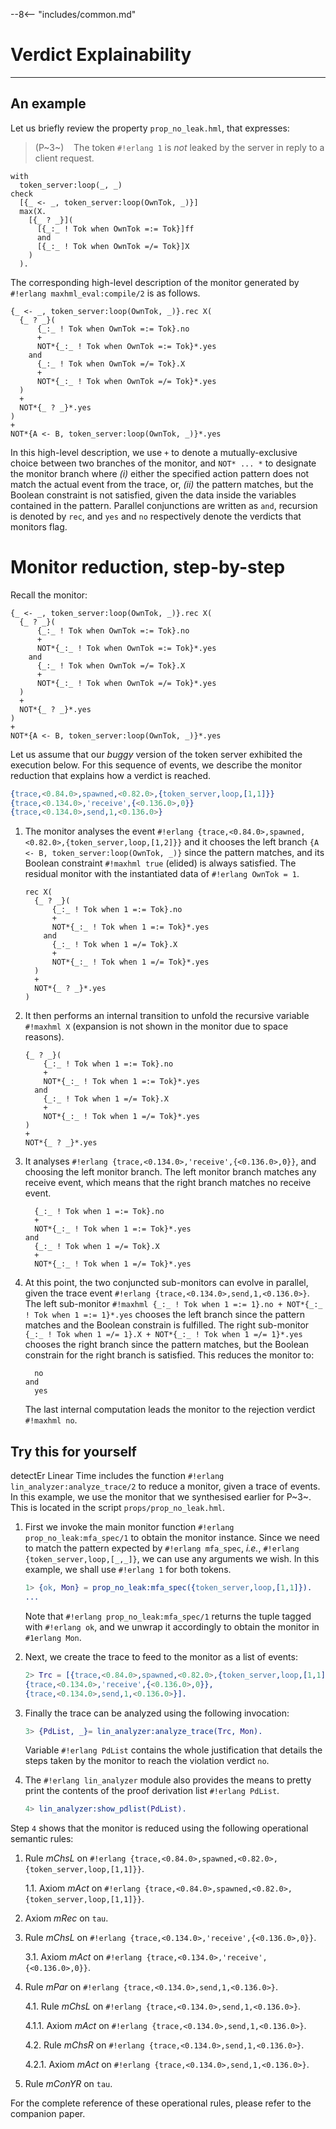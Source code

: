 
--8<-- "includes/common.md"

# Verdict Explainability
---

## An example

Let us briefly review the property `prop_no_leak.hml`, that expresses:

> (P~3~)&nbsp;&nbsp;&nbsp;&nbsp;The token `#!erlang 1` is *not* leaked by the server in reply to a client request.

```maxhml linenums="1"
with
  token_server:loop(_, _)
check
  [{_ <- _, token_server:loop(OwnTok, _)}]
  max(X.
    [{_ ? _}](
      [{_:_ ! Tok when OwnTok =:= Tok}]ff
      and
      [{_:_ ! Tok when OwnTok =/= Tok}]X
    )
  ).
```

The corresponding high-level description of the monitor generated by `#!erlang maxhml_eval:compile/2` is as follows.

```maxhml linenums="1"
{_ <- _, token_server:loop(OwnTok, _)}.rec X(
  {_ ? _}(
      {_:_ ! Tok when OwnTok =:= Tok}.no
      +
      NOT*{_:_ ! Tok when OwnTok =:= Tok}*.yes
    and
      {_:_ ! Tok when OwnTok =/= Tok}.X
      +
      NOT*{_:_ ! Tok when OwnTok =/= Tok}*.yes
  )
  +
  NOT*{_ ? _}*.yes
)
+
NOT*{A <- B, token_server:loop(OwnTok, _)}*.yes
```

In this high-level description, we use `+` to denote a mutually-exclusive choice between two branches of the monitor, and `NOT* ... *` to designate the monitor branch where *(i)* either the specified action pattern does not match the actual event from the trace, or, *(ii)* the pattern matches, but the Boolean constraint is not satisfied, given the data inside the variables contained in the pattern.
Parallel conjunctions are written as `and`, recursion is denoted by `rec`, and `yes` and `no` respectively denote the verdicts that monitors flag.


# Monitor reduction, step-by-step

Recall the monitor:

```maxhml linenums="1"
{_ <- _, token_server:loop(OwnTok, _)}.rec X(
  {_ ? _}(
      {_:_ ! Tok when OwnTok =:= Tok}.no
      +
      NOT*{_:_ ! Tok when OwnTok =:= Tok}*.yes
    and
      {_:_ ! Tok when OwnTok =/= Tok}.X
      +
      NOT*{_:_ ! Tok when OwnTok =/= Tok}*.yes
  )
  +
  NOT*{_ ? _}*.yes
)
+
NOT*{A <- B, token_server:loop(OwnTok, _)}*.yes
```

Let us assume that our *buggy* version of the token server exhibited the execution below. 
For this sequence of events, we describe the monitor reduction that explains how a verdict is reached.

```erlang linenums="1"
{trace,<0.84.0>,spawned,<0.82.0>,{token_server,loop,[1,1]}}
{trace,<0.134.0>,'receive',{<0.136.0>,0}}
{trace,<0.134.0>,send,1,<0.136.0>}
```

1.  The monitor analyses the event `#!erlang {trace,<0.84.0>,spawned,<0.82.0>,{token_server,loop,[1,2]}}` and it chooses the left  branch `{A <- B, token_server:loop(OwnTok, _)}` since the pattern matches, and its Boolean constraint `#!maxhml true` (elided) is always satisfied.
    The residual monitor with the instantiated data of `#!erlang OwnTok = 1`.

    ```maxhml linenums="1"
    rec X(
      {_ ? _}(
          {_:_ ! Tok when 1 =:= Tok}.no
          +
          NOT*{_:_ ! Tok when 1 =:= Tok}*.yes
        and
          {_:_ ! Tok when 1 =/= Tok}.X
          +
          NOT*{_:_ ! Tok when 1 =/= Tok}*.yes
      )
      +
      NOT*{_ ? _}*.yes
    )
    ```

2.  It then performs an internal transition to unfold the recursive variable `#!maxhml X` (expansion is not shown in the monitor due to space reasons).

    ```maxhml linenums="1"
    {_ ? _}(
        {_:_ ! Tok when 1 =:= Tok}.no
        +
        NOT*{_:_ ! Tok when 1 =:= Tok}*.yes
      and
        {_:_ ! Tok when 1 =/= Tok}.X
        +
        NOT*{_:_ ! Tok when 1 =/= Tok}*.yes
    )
    +
    NOT*{_ ? _}*.yes
    ```

3.  It analyses `#!erlang {trace,<0.134.0>,'receive',{<0.136.0>,0}}`, and choosing the left monitor branch.
    The left monitor branch matches any receive event, which means that the right branch matches no receive event.

    ```maxhml linenums="1"
      {_:_ ! Tok when 1 =:= Tok}.no
      +
      NOT*{_:_ ! Tok when 1 =:= Tok}*.yes
    and
      {_:_ ! Tok when 1 =/= Tok}.X
      +
      NOT*{_:_ ! Tok when 1 =/= Tok}*.yes
    ```

4.  At this point, the two conjuncted sub-monitors can evolve in parallel, given the trace event `#!erlang {trace,<0.134.0>,send,1,<0.136.0>}`.
    The left sub-monitor `#!maxhml {_:_ ! Tok when 1 =:= 1}.no + NOT*{_:_ ! Tok when 1 =:= 1}*.yes` chooses the left branch since the pattern matches and the Boolean constrain is fulfilled.
    The right sub-monitor `{_:_ ! Tok when 1 =/= 1}.X + NOT*{_:_ ! Tok when 1 =/= 1}*.yes` chooses the right branch since the pattern matches, but the Boolean constrain for the right branch is satisfied.
    This reduces the monitor to:

    ```maxhml linenums="1"
      no
    and
      yes
    ```

    The last internal computation leads the monitor to the rejection verdict `#!maxhml no`.

## Try this for yourself

detectEr Linear Time includes the function `#!erlang lin_analyzer:analyze_trace/2` to reduce a monitor, given a trace of events.
In this example, we use the monitor that we synthesised earlier for P~3~.
This is located in the script `props/prop_no_leak.hml`.

1.  First we invoke the main monitor function `#!erlang prop_no_leak:mfa_spec/1` to obtain the monitor instance.
    Since we need to match the pattern expected by `#!erlang mfa_spec`, *i.e.*, `#!erlang {token_server,loop,[_,_]}`, we can use any arguments we wish.
    In this example, we shall use `#!erlang 1` for both tokens.

    ```erl
    1> {ok, Mon} = prop_no_leak:mfa_spec({token_server,loop,[1,1]}).
    ...
    ```

    Note that `#!erlang prop_no_leak:mfa_spec/1` returns the tuple tagged with `#!erlang ok`, and we unwrap it accordingly to obtain the monitor in `#1erlang Mon`.

2.  Next, we create the trace to feed to the monitor as a list of events:

    ```erl
    2> Trc = [{trace,<0.84.0>,spawned,<0.82.0>,{token_server,loop,[1,1]}},
    {trace,<0.134.0>,'receive',{<0.136.0>,0}},
    {trace,<0.134.0>,send,1,<0.136.0>}].
    ```

3.  Finally the trace can be analyzed using the following invocation:

    ```erl
    3> {PdList, _}= lin_analyzer:analyze_trace(Trc, Mon).
    ```
    Variable `#!erlang PdList` contains the whole justification that details the steps taken by the monitor to reach the violation verdict `no`.

4.  The `#!erlang lin_analyzer` module also provides the means to pretty print the contents of the proof derivation list `#!erlang PdList`.

    ```erl
    4> lin_analyzer:show_pdlist(PdList).
    ```

Step `4` shows that the monitor is reduced using the following operational semantic rules:

1.  Rule *mChsL* on `#!erlang {trace,<0.84.0>,spawned,<0.82.0>,{token_server,loop,[1,1]}}`.
  
    1.1. Axiom *mAct* on `#!erlang {trace,<0.84.0>,spawned,<0.82.0>,{token_server,loop,[1,1]}}`.

2.  Axiom *mRec* on `tau`.

3.  Rule *mChsL* on `#!erlang {trace,<0.134.0>,'receive',{<0.136.0>,0}}`.

    3.1. Axiom *mAct* on `#!erlang {trace,<0.134.0>,'receive',{<0.136.0>,0}}`.

4.  Rule *mPar* on `#!erlang {trace,<0.134.0>,send,1,<0.136.0>}`.

    4.1. Rule *mChsL* on `#!erlang {trace,<0.134.0>,send,1,<0.136.0>}`.

    4.1.1. Axiom *mAct* on `#!erlang {trace,<0.134.0>,send,1,<0.136.0>}`.

    4.2. Rule *mChsR* on `#!erlang {trace,<0.134.0>,send,1,<0.136.0>}`.

    4.2.1. Axiom *mAct* on `#!erlang {trace,<0.134.0>,send,1,<0.136.0>}`.

5.  Rule *mConYR* on `tau`.

For the complete reference of these operational rules, please refer to the companion paper.





